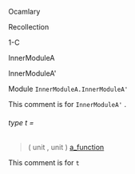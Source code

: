 Ocamlary

Recollection

1-C

InnerModuleA

InnerModuleA'

Module `InnerModuleA.InnerModuleA'`

This comment is for `InnerModuleA'` .

<a id="type-t"></a>

###### type t =

> ( unit , unit ) [a_function](Ocamlary.md#type-a_function)


This comment is for `t`